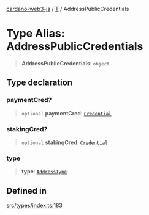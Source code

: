 [cardano-web3-js](../../../index.md) / [T](../index.md) / AddressPublicCredentials

# Type Alias: AddressPublicCredentials

> **AddressPublicCredentials**: `object`

## Type declaration

### paymentCred?

> `optional` **paymentCred**: [`Credential`](Credential.md)

### stakingCred?

> `optional` **stakingCred**: [`Credential`](Credential.md)

### type

> **type**: [`AddressType`](AddressType.md)

## Defined in

[src/types/index.ts:183](https://github.com/xray-network/cardano-web3-js/blob/51359f53a33988f2d248eab0454f4ef69063970a/src/types/index.ts#L183)
